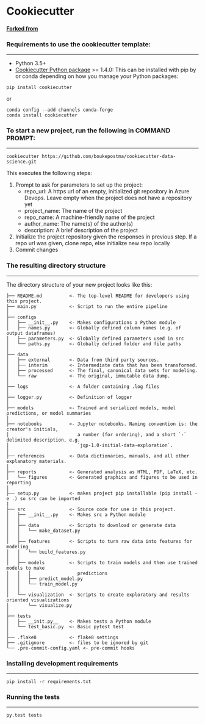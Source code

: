 # Cookiecutter 
#### [Forked from](http://drivendata.github.io/cookiecutter-data-science/)


### Requirements to use the cookiecutter template:
-----------
 - Python 3.5+
 - [Cookiecutter Python package](http://cookiecutter.readthedocs.org/en/latest/installation.html) >= 1.4.0: This can be installed with pip by or conda depending on how you manage your Python packages:

``` 
pip install cookiecutter
```

or

``` 
conda config --add channels conda-forge
conda install cookiecutter
```

### To start a new project, run the following in **COMMAND PROMPT**:
------------

    cookiecutter https://github.com/boukepostma/cookiecutter-data-science.git

This executes the following steps:
1. Prompt to ask for parameters to set up the project:
    * repo_url: A https url of an empty, initialized git repository in Azure Devops. Leave empty when the project does not have a repository yet
    * project_name: The name of the project
    * repo_name: A machine-friendly name of the project
    * author_name: The name(s) of the author(s)
    * description: A brief description of the project
2. Initialize the project repository given the responses in previous step. If a repo url was given, clone repo, else initialize new repo locally
3. Commit changes


### The resulting directory structure
------------

The directory structure of your new project looks like this: 

```
├── README.md          <- The top-level README for developers using this project.
├── main.py            <- Script to run the entire pipeline
│
├── configs
│   ├── __init__.py    <- Makes configurations a Python module
│   ├── names.py       <- Globally defined column names (e.g. of output dataframes)
│   ├── parameters.py  <- Globally defined parameters used in src 
│   └── paths.py       <- Globally defined folder and file paths 
│
├── data
│   ├── external       <- Data from third party sources.
│   ├── interim        <- Intermediate data that has been transformed.
│   ├── processed      <- The final, canonical data sets for modeling.
│   └── raw            <- The original, immutable data dump.
│
├── logs               <- A folder containing .log files
│
├── logger.py          <- Definition of logger
│
├── models             <- Trained and serialized models, model predictions, or model summaries
│
├── notebooks          <- Jupyter notebooks. Naming convention is: the creator's initials,
│                         a number (for ordering), and a short `-` delimited description, e.g.
│                         `jqp-1.0-initial-data-exploration`.
│
├── references         <- Data dictionaries, manuals, and all other explanatory materials.
│
├── reports            <- Generated analysis as HTML, PDF, LaTeX, etc.
│   └── figures        <- Generated graphics and figures to be used in reporting
│
├── setup.py           <- makes project pip installable (pip install -e .) so src can be imported
|
├── src                <- Source code for use in this project.
│   ├── __init__.py    <- Makes src a Python module
│   │
│   ├── data           <- Scripts to download or generate data
│   │   └── make_dataset.py
│   │
│   ├── features       <- Scripts to turn raw data into features for modeling
│   │   └── build_features.py
│   │
│   ├── models         <- Scripts to train models and then use trained models to make
│   │   │                 predictions
│   │   ├── predict_model.py
│   │   └── train_model.py
│   │
│   └── visualization  <- Scripts to create exploratory and results oriented visualizations
│       └── visualize.py
│
├── tests
│   ├── __init.py__    <- Makes tests a Python module
│   └── test_basic.py  <- Basic pytest test
│
├── .flake8            <- flake8 settings
├── .gitignore         <- files to be ignored by git 
└── .pre-commit-config.yaml <- pre-commit hooks
```

### Installing development requirements
------------

    pip install -r requirements.txt

### Running the tests
------------

    py.test tests
